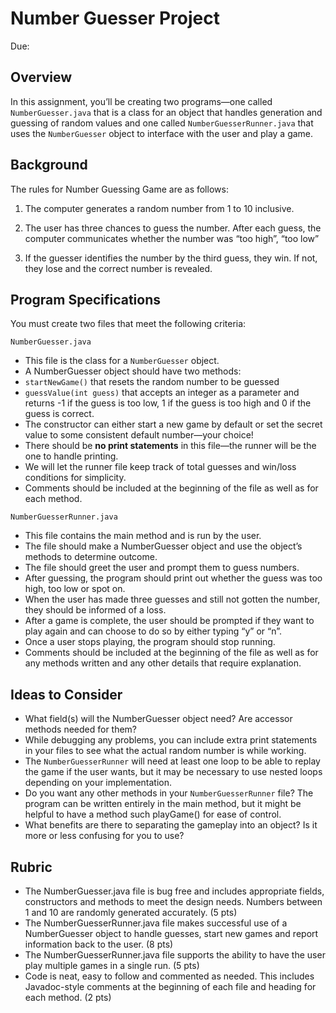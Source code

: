 # Number Guesser Project

Due:

## Overview

In this assignment, you’ll be creating two programs—one called `NumberGuesser.java` that is a class for an object that handles generation and guessing of random values and one called `NumberGuesserRunner.java` that uses the `NumberGuesser` object to interface with the user and play a game.

## Background

The rules for Number Guessing Game are as follows:

1. The computer generates a random number from 1 to 10 inclusive.

2. The user has three chances to guess the number. After each guess, the computer communicates whether the number was “too high”, “too low”

3. If the guesser identifies the number by the third guess, they win. If not, they lose and the correct number is revealed.

## Program Specifications

You must create two files that meet the following criteria:

`NumberGuesser.java`

- This file is the class for a `NumberGuesser` object.
- A NumberGuesser object should have two methods:
- `startNewGame()` that resets the random number to be guessed
- `guessValue(int guess)` that accepts an integer as a parameter and returns -1 if the guess is too low, 1 if the guess is too high and 0 if the guess is correct.
- The constructor can either start a new game by default or set the secret value to some consistent default number—your choice!
- There should be **no print statements** in this file—the runner will be the one to handle printing.
- We will let the runner file keep track of total guesses and win/loss conditions for simplicity.
- Comments should be included at the beginning of the file as well as for each method.


`NumberGuesserRunner.java`

- This file contains the main method and is run by the user.
- The file should make a NumberGuesser object and use the object’s methods to determine outcome.
- The file should greet the user and prompt them to guess numbers.
- After guessing, the program should print out whether the guess was too high, too low or spot on.
- When the user has made three guesses and still not gotten the number, they should be informed of a loss.
- After a game is complete, the user should be prompted if they want to play again and can choose to do so by either typing “y” or “n”.
- Once a user stops playing, the program should stop running.
- Comments should be included at the beginning of the file as well as for any methods written and any other details that require explanation.


## Ideas to Consider

- What field(s) will the NumberGuesser object need? Are accessor methods needed for them?
- While debugging any problems, you can include extra print statements in your files to see what the actual random number is while working.
- The `NumberGuesserRunner` will need at least one loop to be able to replay the game if the user wants, but it may be necessary to use nested loops depending on your implementation.
- Do you want any other methods in your `NumberGuesserRunner` file? The program can be written entirely in the main method, but it might be helpful to have a method such playGame() for ease of control.
- What benefits are there to separating the gameplay into an object? Is it more or less confusing for you to use?

## Rubric

- The NumberGuesser.java file is bug free and includes appropriate fields, constructors and methods to meet the design needs. Numbers between 1 and 10 are randomly generated accurately. (5 pts)
- The NumberGuesserRunner.java file makes successful use of a NumberGuesser object to handle guesses, start new games and report information back to the user. (8 pts)
- The NumberGuesserRunner.java file supports the ability to have the user play multiple games in a single run. (5 pts)
- Code is neat, easy to follow and commented as needed. This includes Javadoc-style comments at the beginning of each file and heading for each method. (2 pts)